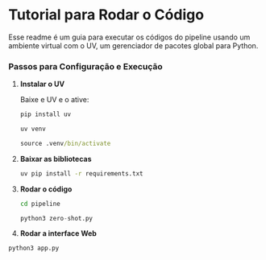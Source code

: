 # Tutorial para Rodar o Código

Esse readme é um guia para executar os códigos do pipeline usando um ambiente virtual com o UV, um gerenciador de pacotes global para Python.

### Passos para Configuração e Execução

1.  **Instalar o UV**

    Baixe e UV e o ative:

    ``` cmd
    pip install uv
    ```

    ``` cmd
    uv venv 
    ```

    ``` cmd
    source .venv/bin/activate
    ```

2.  **Baixar as bibliotecas**

    ``` cmd
    uv pip install -r requirements.txt
    ```

3.  **Rodar o código**

    ``` cmd
    cd pipeline
    ```

    ``` python
    python3 zero-shot.py
    ```

4. **Rodar a interface Web**

```python
python3 app.py
```
